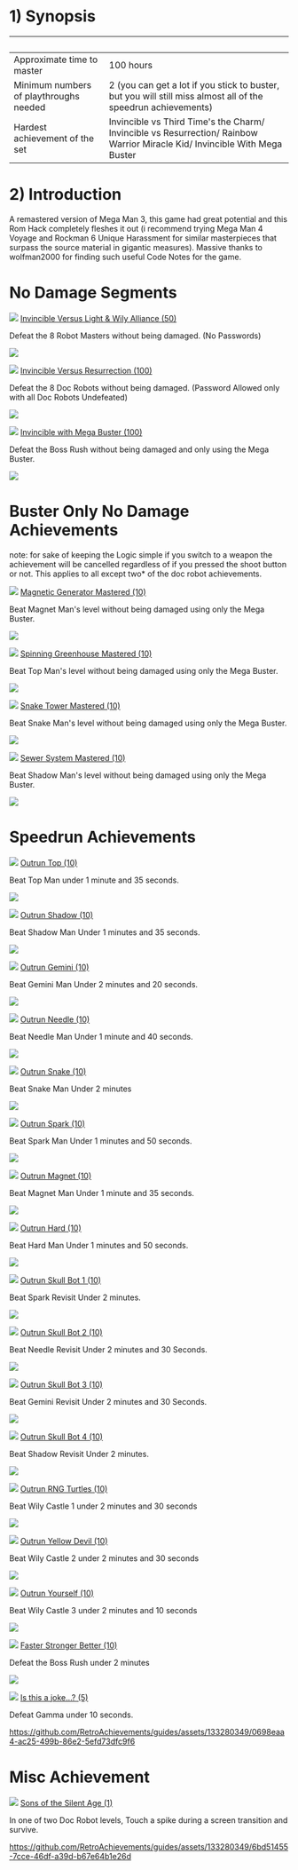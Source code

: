 <html><body>
<!--StartFragment--><h1>1) Synopsis</h1>

  |  
-- | --
Approximate time to master | 100 hours
Minimum numbers of playthroughs needed | 2 (you can get a lot if you stick to buster, but you will still miss almost all of the speedrun achievements)
Hardest achievement of the set | Invincible vs Third Time's the Charm/ Invincible vs Resurrection/ Rainbow Warrior Miracle Kid/ Invincible With Mega Buster 

<!--EndFragment-->


<!--StartFragment--><h1>2) Introduction</h1>

A remastered version of Mega Man 3, this game had great potential and this Rom Hack completely fleshes it out (i recommend trying Mega Man 4 Voyage and Rockman 6 Unique Harassment for similar masterpieces that surpass the source material in gigantic measures). 
Massive thanks to wolfman2000 for finding such useful Code Notes for the game.

<!--EndFragment-->

<!--StartFragment--><h1>No Damage Segments</h1>
![](https://media.retroachievements.org/Badge/350189.png) [Invincible Versus Light & Wily Alliance (50)](https://retroachievements.org/achievement/314119)

Defeat the 8 Robot Masters without being damaged. (No Passwords)

[![](https://img.youtube.com/vi/-deTP-frezg/0.jpg)](https://www.youtube.com/watch?v=-deTP-frezg)

![](https://media.retroachievements.org/Badge/350190.png) [Invincible Versus Resurrection (100)](https://retroachievements.org/achievement/314120)

Defeat the 8 Doc Robots without being damaged. (Password Allowed only with all Doc Robots Undefeated)

[![](https://img.youtube.com/vi/ewAMS3q7tsE/0.jpg)](https://www.youtube.com/watch?v=ewAMS3q7tsE)

![](https://media.retroachievements.org/Badge/350192.png) [Invincible with Mega Buster (100)](https://retroachievements.org/achievement/314110)

Defeat the Boss Rush without being damaged and only using the Mega Buster.

[![](https://img.youtube.com/vi/3lPQ1ImfYcE/0.jpg)](https://www.youtube.com/watch?v=3lPQ1ImfYcE)


<!--EndFragment-->


<!--StartFragment--><h1>Buster Only No Damage Achievements</h1>

note: for sake of keeping the Logic simple if you switch to a weapon the achievement will be cancelled regardless of if you pressed the shoot button or not. This applies to all except two* of the doc robot achievements.

![](https://media.retroachievements.org/Badge/343959.png) [Magnetic Generator Mastered (10)](https://retroachievements.org/achievement/314085)

Beat Magnet Man's level without being damaged using only the Mega Buster.

[![](https://img.youtube.com/vi/Xv5aib8in9U/0.jpg)](https://www.youtube.com/watch?v=Xv5aib8in9U)

![](https://media.retroachievements.org/Badge/343962.png) [Spinning Greenhouse Mastered (10)](https://retroachievements.org/achievement/314088)

Beat Top Man's level without being damaged using only the Mega Buster.

[![](https://img.youtube.com/vi/XlDO2EzSGIQ/0.jpg)](https://www.youtube.com/watch?v=XlDO2EzSGIQ)

![](https://media.retroachievements.org/Badge/343963.png) [Snake Tower Mastered (10)](https://retroachievements.org/achievement/314089)

Beat Snake Man's level without being damaged using only the Mega Buster.

[![](https://img.youtube.com/vi/fQzRhWBVNUA/0.jpg)](https://www.youtube.com/watch?v=fQzRhWBVNUA)

![](https://media.retroachievements.org/Badge/343965.png) [Sewer System Mastered (10)](https://retroachievements.org/achievement/314091)

Beat Shadow Man's level without being damaged using only the Mega Buster.

[![](https://img.youtube.com/vi/vC6K7kgFuYc/0.jpg)](https://www.youtube.com/watch?v=vC6K7kgFuYc)

<!--EndFragment-->

<!--StartFragment--><h1>Speedrun Achievements</h1>
![](https://media.retroachievements.org/Badge/347148.png) [Outrun Top (10)](https://retroachievements.org/achievement/314096)

Beat Top Man under 1 minute and 35 seconds.

[![](https://img.youtube.com/vi/LmXGPP6MWt8/0.jpg)](https://www.youtube.com/watch?v=LmXGPP6MWt8)

![](https://media.retroachievements.org/Badge/347151.png) [Outrun Shadow (10)](https://retroachievements.org/achievement/314099)

Beat Shadow Man Under 1 minutes and 35 seconds.

[![](https://img.youtube.com/vi/oYc1w1bEb1o/0.jpg)](https://www.youtube.com/watch?v=oYc1w1bEb1o)

![](https://media.retroachievements.org/Badge/347146.png) [Outrun Gemini (10)](https://retroachievements.org/achievement/314094)

Beat Gemini Man Under 2 minutes and 20 seconds.

[![](https://img.youtube.com/vi/k6bB-mrO1cc/0.jpg)](https://www.youtube.com/watch?v=k6bB-mrO1cc)

![](https://media.retroachievements.org/Badge/347144.png) [Outrun Needle (10)](https://retroachievements.org/achievement/314092)

Beat Needle Man Under 1 minute and 40 seconds.

[![](https://img.youtube.com/vi/Vf9gUv81jKY/0.jpg)](https://www.youtube.com/watch?v=Vf9gUv81jKY)

![](https://media.retroachievements.org/Badge/347149.png) [Outrun Snake (10)](https://retroachievements.org/achievement/314097)

Beat Snake Man Under 2 minutes

[![](https://img.youtube.com/vi/K_L70ful3us/0.jpg)](https://www.youtube.com/watch?v=K_L70ful3us)

![](https://media.retroachievements.org/Badge/347150.png) [Outrun Spark (10)](https://retroachievements.org/achievement/314098)

Beat Spark Man Under 1 minutes and 50 seconds.

[![](https://img.youtube.com/vi/s6UfKSHe9cw/0.jpg)](https://www.youtube.com/watch?v=s6UfKSHe9cw)


![](https://media.retroachievements.org/Badge/347145.png) [Outrun Magnet (10)](https://retroachievements.org/achievement/314093)

Beat Magnet Man Under 1 minute and 35 seconds.

[![](https://img.youtube.com/vi/enR25QBL7Hc/0.jpg)](https://www.youtube.com/watch?v=enR25QBL7Hc)


![](https://media.retroachievements.org/Badge/347147.png) [Outrun Hard (10)](https://retroachievements.org/achievement/314095)

Beat Hard Man Under 1 minutes and 50 seconds.

[![](https://img.youtube.com/vi/2ijl3OYPc6Q/0.jpg)](https://www.youtube.com/watch?v=2ijl3OYPc6Q)


![](https://media.retroachievements.org/Badge/347373.png) [Outrun Skull Bot 1 (10)](https://retroachievements.org/achievement/314102)

Beat Spark Revisit Under 2 minutes.

[![](https://img.youtube.com/vi/seFnYGLy3j8/0.jpg)](https://www.youtube.com/watch?v=seFnYGLy3j8)


![](https://media.retroachievements.org/Badge/347374.png) [Outrun Skull Bot 2 (10)](https://retroachievements.org/achievement/314103)

Beat Needle Revisit Under 2 minutes and 30 Seconds.

[![](https://img.youtube.com/vi/21sg6wqlKnE/0.jpg)](https://www.youtube.com/watch?v=21sg6wqlKnE)


![](https://media.retroachievements.org/Badge/347375.png) [Outrun Skull Bot 3 (10)](https://retroachievements.org/achievement/314104)

Beat Gemini Revisit Under 2 minutes and 30 Seconds.

[![](https://img.youtube.com/vi/DDq3_YUtZQU/0.jpg)](https://www.youtube.com/watch?v=DDq3_YUtZQU)


![](https://media.retroachievements.org/Badge/347376.png) [Outrun Skull Bot 4 (10)](https://retroachievements.org/achievement/314105)

Beat Shadow Revisit Under 2 minutes.

[![](https://img.youtube.com/vi/1qIX3H_wGHM/0.jpg)](https://www.youtube.com/watch?v=1qIX3H_wGHM)


![](https://media.retroachievements.org/Badge/347379.png) [Outrun RNG Turtles (10)](https://retroachievements.org/achievement/314111)

Beat Wily Castle 1 under 2 minutes and 30 seconds

[![](https://img.youtube.com/vi/u_mMJxAhKMg/0.jpg)](https://www.youtube.com/watch?v=u_mMJxAhKMg)


![](https://media.retroachievements.org/Badge/347380.png) [Outrun Yellow Devil (10)](https://retroachievements.org/achievement/314112)

Beat Wily Castle 2 under 2 minutes and 30 seconds

[![](https://img.youtube.com/vi/D4E2DQfnXSU/0.jpg)](https://www.youtube.com/watch?v=D4E2DQfnXSU)


![](https://media.retroachievements.org/Badge/347413.png) [Outrun Yourself (10)](https://retroachievements.org/achievement/314113)

Beat Wily Castle 3 under 2 minutes and 10 seconds

[![](https://img.youtube.com/vi/AsbC3WZwNkE/0.jpg)](https://www.youtube.com/watch?v=AsbC3WZwNkE)


![](https://media.retroachievements.org/Badge/348145.png) [Faster Stronger Better (10)](https://retroachievements.org/achievement/314114)

Defeat the Boss Rush under 2 minutes

[![](https://img.youtube.com/vi/tkbK2ECps0U/0.jpg)](https://www.youtube.com/watch?v=tkbK2ECps0U)

![](https://media.retroachievements.org/Badge/348495.png) [Is this a joke...? (5)](https://retroachievements.org/achievement/314895)

Defeat Gamma under 10 seconds.

https://github.com/RetroAchievements/guides/assets/133280349/0698eaa4-ac25-499b-86e2-5efd73dfc9f6
<!--StartFragment--><h1>Misc Achievement</h1>

![](https://media.retroachievements.org/Badge/349435.png) [Sons of the Silent Age (1)](https://retroachievements.org/achievement/315539)

In one of two Doc Robot levels, Touch a spike during a screen transition and survive.

https://github.com/RetroAchievements/guides/assets/133280349/6bd51455-7cce-46df-a39d-b67e64b1e26d

<!--EndFragment-->
</body>
</html>